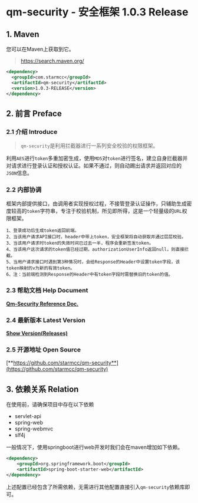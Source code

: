 #  qm-security - 安全框架 1.0.3 Release

## 1. Maven

您可以在Maven上获取到它。

> https://search.maven.org/

```xml
<dependency>
  <groupId>com.starmcc</groupId>
  <artifactId>qm-security</artifactId>
  <version>1.0.3-RELEASE</version>
</dependency>
```

## 2. 前言 Preface

### 2.1 介绍 Introduce

> `qm-security`是利用拦截器进行一系列安全校验的权限框架。

利用`AES`进行`token`多重加密生成，使用`MD5`对`token`进行签名，建立自身拦截器并对请求进行登录认证和授权认证。如果不通过，则自动踢出请求并返回对应的`JSON`信息。

### 2.2 内部协调

框架内部提供接口，由调用者实现授权过程，不接管登录认证操作，只辅助生成密度较高的`token`字符串，专注于校验机制，所见即所得，这是一个轻量级的`URL`权限框架。

```
1、登录成功后生成token返回前端。
2、当该用户请求API接口时，header中带上token，安全框架将自动获取并通过层层校验。
3、当该用户请求时token的失效时间已过去一半，程序会重新签发token。
4、当该用户这次请求的token值已经过期，authorizationUserInfo返回null，则直接拦截。
5、当用户请求接口时遇到第3种情况时，会给Response的Header中设置token字段，该token映射的v为新的有效token。
6、注：当前端检测到Response的Header中有token字段时需替换旧的token的值。
```
### 2.3 帮助文档 Help Document

**[Qm-Security Reference Doc.](https://www.starmcc.com/qm-security/102/Home.html)**

### 2.4 最新版本 Latest Version

**[Show Version(Releases)](https://www.starmcc.com/qm-security/UpdateLog.html)**

### 2.5 开源地址 Open Source

[**https://github.com/starmcc/qm-security**](https://github.com/starmcc/qm-security)

## 3. 依赖关系 Relation

在使用前，请确保项目中存在以下依赖

* servlet-api
* spring-web
* spring-webmvc
* slf4j

一般情况下，使用springboot进行web开发时我们会在maven增加如下依赖。

```xml
<dependency>
    <groupId>org.springframework.boot</groupId>
    <artifactId>spring-boot-starter-web</artifactId>
</dependency>
```

上述配置已经包含了所需依赖，无需进行其他配置直接引入`qm-security`依赖库即可。
